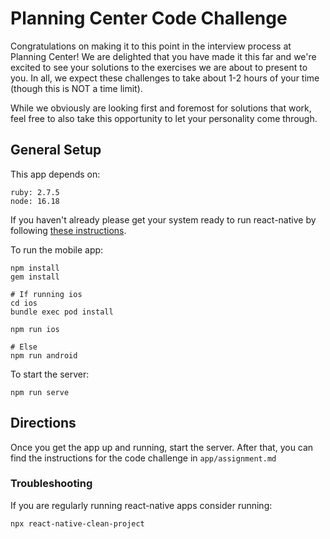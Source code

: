 # Planning Center Code Challenge
Congratulations on making it to this point in the interview process at Planning Center! We are delighted that you have made it this far and we're excited to see your solutions to the exercises we are about to present to you. In all, we expect these challenges to take about 1-2 hours of your time (though this is NOT a time limit).

While we obviously are looking first and foremost for solutions that work, feel free to also take this opportunity to let your personality come through.

## General Setup

This app depends on:
```
ruby: 2.7.5
node: 16.18
```

If you haven't already please get your system ready to run react-native by following [these instructions](https://reactnative.dev/docs/0.68/environment-setup).

To run the mobile app:
```
npm install
gem install

# If running ios
cd ios
bundle exec pod install

npm run ios

# Else
npm run android

```

To start the server:
```
npm run serve
```

## Directions
Once you get the app up and running, start the server. After that, you can find the instructions for the code challenge in `app/assignment.md`

### Troubleshooting
If you are regularly running react-native apps consider running:
```
npx react-native-clean-project
```